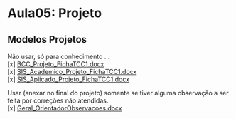 # Aula05: Projeto

## Modelos Projetos

Não usar, só para conhecimento ...  
[x] [BCC_Projeto_FichaTCC1.docx](Material/BCC_Projeto_FichaTCC1.docx "BCC_Projeto_FichaTCC1.docx")  
[x] [SIS_Academico_Projeto_FichaTCC1.docx](Material/SIS_Academico_Projeto_FichaTCC1.docx "SIS_Academico_Projeto_FichaTCC1.docx")  
[x] [SIS_Aplicado_Projeto_FichaTCC1.docx](Material/SIS_Aplicado_Projeto_FichaTCC1.docx "SIS_Aplicado_Projeto_FichaTCC1.docx")  

Usar (anexar no final do projeto) somente se tiver alguma observação a ser feita por correções não atendidas.  
[x] [Geral_OrientadorObservacoes.docx](Geral_OrientadorObservacoes.docx "Geral_OrientadorObservacoes.docx")  
